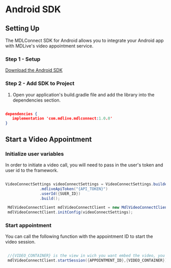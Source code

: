 # Android SDK

## Setting Up

The MDLConnect SDK for Android allows you to integrate your Android app with MDLive's video appointment service.

### Step 1 - Setup

<a href="https://mdlive.blob.core.windows.net/affiliations-prod/static_asset/ANDROID_MDLIVE_SDK.zip">Download the Android SDK</a>

### Step 2 -  Add SDK to Project

1) Open your application's build.gradle file and add the library into the dependencies section.

```json

dependencies {
   implementation 'com.mdlive.mdlconnect:1.0.0'
}
```

## Start a Video Appointment
### Initialize user variables

In order to initiate a video call, you will need to pass in the user's token and user id to the framework.

```java

VideoConnectSettings videoConnectSettings = VideoConnectSettings.builder()
               .mdliveApiToken("{API_TOKEN}")
               .userId({SUER_ID})
               .build();

 MdlVideoConnectClient mdlVideoConnectClient = new MdlVideoConnectClient(getApplication());
 mdlVideoConnectClient.initConfig(videoConnectSettings);
 ```

### Start appointment

You can call the following function with the appointment ID to start the video session.

```java

 //{VIDEO_CONTAINER} is the view in wich you want embed the video, you must use a RealtiveLayout view.
 mdlVideoConnectClient.startSession({APPOINTMENT_ID},{VIDEO_CONTAINER});

 ```